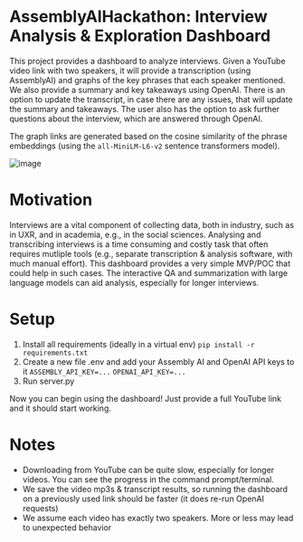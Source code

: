 # AssemblyAIHackathon: Interview Analysis & Exploration Dashboard

This project provides a dashboard to analyze interviews. Given a YouTube video link with two speakers, it will provide a transcription (using AssemblyAI) and graphs of the key phrases that each speaker mentioned. We also provide a summary and key takeaways using OpenAI. There is an option to update the transcript, in case there are any issues, that will update the summary and takeaways. The user also has the option to ask further questions about the interview, which are answered through OpenAI.

The graph links are generated based on the cosine similarity of the phrase embeddings (using the `all-MiniLM-L6-v2` sentence transformers model).

![image](https://user-images.githubusercontent.com/49696908/206913116-bc416ddc-37bd-4aa2-bbe9-82ad2d2b4050.png)

# Motivation


 Interviews are a vital component of collecting data, both in industry, such as in UXR, and in academia, e.g., in the social sciences. Analysing and transcribing interviews is a time consuming and costly task that often requires mutliple tools (e.g., separate transcription & analysis software, with much manual effort). This dashboard provides a very simple MVP/POC that could help in such cases. The interactive QA and summarization with large language models can aid analysis, especially for longer interviews.

# Setup

1. Install all requirements (ideally in a virtual env)
    `pip install -r requirements.txt`
2. Create a new file .env and add your Assembly AI and OpenAI API keys to it
    `ASSEMBLY_API_KEY=...`
    `OPENAI_API_KEY=...`
3. Run server.py

Now you can begin using the dashboard! Just provide a full YouTube link and it should start working.

# Notes

- Downloading from YouTube can be quite slow, especially for longer videos. You can see the progress in the command prompt/terminal.
- We save the video mp3s & transcript results, so running the dashboard on a previously used link should be faster (it does re-run OpenAI requests)
- We assume each video has exactly two speakers. More or less may lead to unexpected behavior
